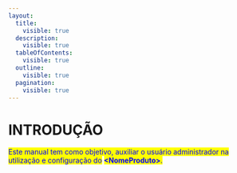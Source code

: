 ```yaml
---
layout:
  title:
    visible: true
  description:
    visible: true
  tableOfContents:
    visible: true
  outline:
    visible: true
  pagination:
    visible: true
---
```


# INTRODUÇÃO

<mark style="color:blue;">Este manual tem como objetivo, auxiliar o usuário administrador na utilização e configuração do</mark> <mark style="color:blue;"></mark><mark style="color:blue;">**\<NomeProduto>**</mark><mark style="color:blue;">.</mark>
